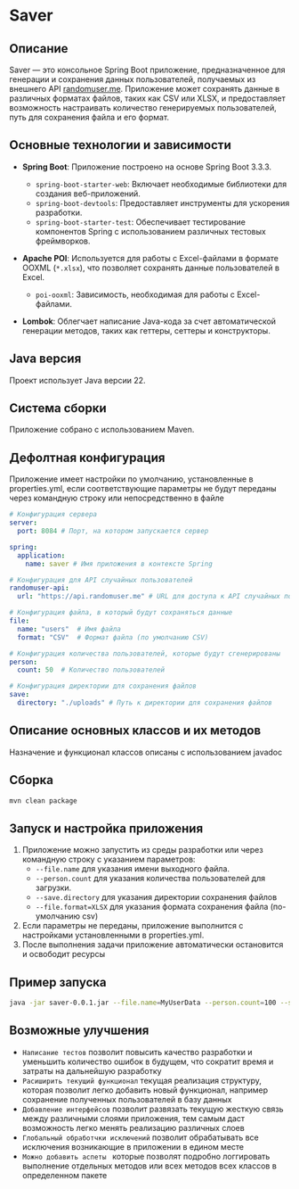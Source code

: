 # Saver

## Описание
Saver — это консольное Spring Boot приложение, предназначенное для генерации и сохранения данных пользователей, получаемых из внешнего API [randomuser.me](https://randomuser.me). Приложение может сохранять данные в различных форматах файлов, таких как CSV или XLSX, и предоставляет возможность настраивать количество генерируемых пользователей, путь для сохранения файла и его формат.

## Основные технологии и зависимости
- **Spring Boot**: Приложение построено на основе Spring Boot 3.3.3.
   - `spring-boot-starter-web`: Включает необходимые библиотеки для создания веб-приложений.
   - `spring-boot-devtools`: Предоставляет инструменты для ускорения разработки.
   - `spring-boot-starter-test`: Обеспечивает тестирование компонентов Spring с использованием различных тестовых фреймворков.

- **Apache POI**: Используется для работы с Excel-файлами в формате OOXML (`*.xlsx`), что позволяет сохранять данные пользователей в Excel.
   - `poi-ooxml`: Зависимость, необходимая для работы с Excel-файлами.

- **Lombok**: Облегчает написание Java-кода за счет автоматической генерации методов, таких как геттеры, сеттеры и конструкторы.

## Java версия
Проект использует Java версии 22.

## Система сборки
Приложение собрано с использованием Maven.

## Дефолтная конфигурация

Приложение имеет настройки по умолчанию, установленные в properties.yml, если соответствующие параметры не будут переданы через командную строку или непосредственно в файле
```yml
# Конфигурация сервера
server:
  port: 8084 # Порт, на котором запускается сервер

spring:
  application:
    name: saver # Имя приложения в контексте Spring

# Конфигурация для API случайных пользователей
randomuser-api:
  url: "https://api.randomuser.me" # URL для доступа к API случайных пользователей

# Конфигурация файла, в который будут сохраняться данные
file:
  name: "users"  # Имя файла
  format: "CSV"  # Формат файла (по умолчанию CSV)

# Конфигурация количества пользователей, которые будут сгенерированы
person:
  count: 50  # Количество пользователей

# Конфигурация директории для сохранения файлов
save:
  directory: "./uploads" # Путь к директории для сохранения файлов
```

## Описание основных классов и их методов

Назначение и функционал классов описаны с использованием javadoc

## Сборка

```bash
mvn clean package
```

## Запуск и настройка приложения

1. Приложение можно запустить из среды разработки или через командную строку с указанием параметров:
    - `--file.name` для указания имени выходного файла.
    - `--person.count` для указания количества пользователей для загрузки.
    - `--save.directory` для указания директории сохранения файлов
    - `--file.format=XLSX` для указания формата сохранения файла (по-умолчанию csv)
2. Если параметры не переданы, приложение выполнится с настройками установленными в properties.yml.
3. После выполнения задачи приложение автоматически остановится и освободит ресурсы

## Пример запуска

```bash
java -jar saver-0.0.1.jar --file.name=MyUserData --person.count=100 --save.directory=./MyTest --file.format=XLSX
```

## Возможные улучшения

- `Написание тестов` позволит повысить качество разработки и уменьшить количество ошибок в будущем, что сократит время и затраты на дальнейшую разработку
- `Расиширить текущий функционал` текущая реализация структуру, которая позволит легко добавить новый функционал, например сохранение полученных пользователей в базу данных
- `Добавление интерфейсов` позволит развязать текущую жесткую связь между различными слоями приложения, тем самым даст возможность легко менять реализацию различных слоев
- `Глобальный обработчки исключений` позволит обрабатывать все исключения возникающие в приложении в едином месте
- `Можно добавить аспеты ` которые позволят подробно логгировать выполнение отдельных методов или всех методов всех классов в определенном пакете